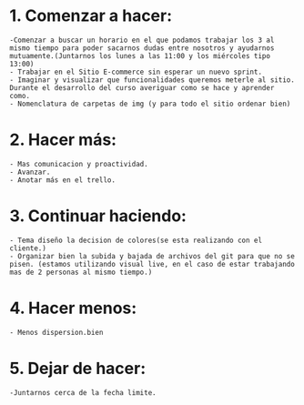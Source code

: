 # 1. Comenzar a hacer: 
    -Comenzar a buscar un horario en el que podamos trabajar los 3 al mismo tiempo para poder sacarnos dudas entre nosotros y ayudarnos mutuamente.(Juntarnos los lunes a las 11:00 y los miércoles tipo 13:00)
    - Trabajar en el Sitio E-commerce sin esperar un nuevo sprint.  
    - Imaginar y visualizar que funcionalidades queremos meterle al sitio. Durante el desarrollo del curso averiguar como se hace y aprender como.     
    - Nomenclatura de carpetas de img (y para todo el sitio ordenar bien)
# 2. Hacer más:      
    - Mas comunicacion y proactividad. 
    - Avanzar.
    - Anotar más en el trello.             
# 3. Continuar haciendo:
    - Tema diseño la decision de colores(se esta realizando con el cliente.)
    - Organizar bien la subida y bajada de archivos del git para que no se pisen. (estamos utilizando visual live, en el caso de estar trabajando mas de 2 personas al mismo tiempo.)
# 4. Hacer menos:
    - Menos dispersion.bien                          
# 5. Dejar de hacer:
    -Juntarnos cerca de la fecha limite.                      